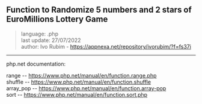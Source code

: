 ## Function to Randomize 5 numbers and 2 stars of EuroMillions Lottery Game

>language: .php<br/>
>last update: 27/07/2022<br/>
>author: Ivo Rubim - https://appnexa.net/repository/ivorubim/?f=fs37i<br/>

---

php.net documentation:<br/>

range -- https://www.php.net/manual/en/function.range.php<br/>
shuffle -- https://www.php.net/manual/en/function.shuffle<br/>
array_pop -- https://www.php.net/manual/en/function.array-pop<br/>
sort -- https://www.php.net/manual/en/function.sort.php<br/>

